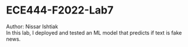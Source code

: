 # ECE444-F2022-Lab7
Author: Nissar Ishtiak </br>
In this lab, I deployed and tested an ML model that predicts if text is fake news.